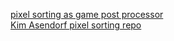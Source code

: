[pixel sorting as game post processor](https://www.youtube.com/watch?v=HMmmBDRy-jE)\
[Kim Asendorf pixel sorting repo](https://github.com/kimasendorf/ASDFPixelSort)
